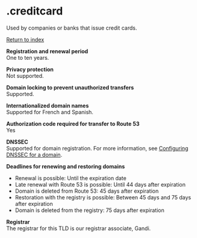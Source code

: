 # \.creditcard<a name="creditcard"></a>

Used by companies or banks that issue credit cards\.

[Return to index](registrar-tld-list.md#index)

**Registration and renewal period**  
One to ten years\.

**Privacy protection**  
Not supported\.

**Domain locking to prevent unauthorized transfers**  
Supported\.

**Internationalized domain names**  
Supported for French and Spanish\.

**Authorization code required for transfer to Route 53**  
Yes

**DNSSEC**  
Supported for domain registration\. For more information, see [Configuring DNSSEC for a domain](domain-configure-dnssec.md)\.

**Deadlines for renewing and restoring domains**  
+ Renewal is possible: Until the expiration date
+ Late renewal with Route 53 is possible: Until 44 days after expiration
+ Domain is deleted from Route 53: 45 days after expiration
+ Restoration with the registry is possible: Between 45 days and 75 days after expiration
+ Domain is deleted from the registry: 75 days after expiration

**Registrar**  
The registrar for this TLD is our registrar associate, Gandi\.